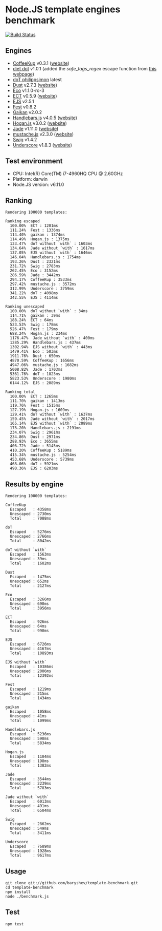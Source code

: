 # Node.JS template engines benchmark
[![Build Status](https://api.travis-ci.org/philippsimon/template-benchmark.png)](https://travis-ci.org/philippsimon/template-benchmark)

## Engines

- [CoffeeKup](https://github.com/mauricemach/coffeekup) v0.3.1 ([website](http://coffeekup.org/))
- [diet dot](https://github.com/jamescostian/diet-dot) v1.0.1 (added the _safe_tags_regex_ escape function from [this webpage](http://jsperf.com/encode-html-entities/29))
- [doT philippsimon](https://github.com/philippsimon/doT) latest
- [Dust](https://github.com/linkedin/dustjs) v2.7.3 ([website](http://linkedin.github.com/dustjs/))
- [Eco](https://github.com/sstephenson/eco) v1.1.0-rc-3
- [ECT](https://github.com/baryshev/ect) v0.5.9 ([website](http://ectjs.com/))
- [EJS](https://github.com/visionmedia/ejs) v2.5.1
- [Fest](https://github.com/mailru/fest) v0.8.2
- [Gaikan](https://github.com/Deathspike/gaikan) v2.0.2
- [Handlebars.js](https://github.com/wycats/handlebars.js/) v4.0.5 ([website](http://handlebarsjs.com/))
- [Hogan.js](https://github.com/twitter/hogan.js) v3.0.2 ([website](http://twitter.github.com/hogan.js/))
- [Jade](https://github.com/visionmedia/jade) v1.11.0 ([website](http://jade-lang.com/))
- [mustache.js](https://github.com/janl/mustache.js) v2.3.0 ([website](http://mustache.github.io/))
- [Swig](https://github.com/paularmstrong/swig) v1.4.2
- [Underscore](https://github.com/documentcloud/underscore) v1.8.3 ([website](http://underscorejs.org/))

## Test environment

- CPU: Intel(R) Core(TM) i7-4960HQ CPU @ 2.60GHz
- Platform: darwin
- Node.JS version: v6.11.0

## Ranking

```
Rendering 100000 templates:

Ranking escaped
  100.00%  ECT : 1201ms
  111.24%  Fest : 1336ms
  114.40%  gaikan : 1374ms
  114.49%  Hogan.js : 1375ms
  133.47%  doT without `with` : 1603ms
  134.64%  Jade without `with` : 1617ms
  137.05%  EJS without `with` : 1646ms
  146.04%  Handlebars.js : 1754ms
  193.26%  Dust : 2321ms
  231.72%  Swig : 2783ms
  262.45%  Eco : 3152ms
  286.59%  Jade : 3442ms
  294.17%  CoffeeKup : 3533ms
  297.42%  mustache.js : 3572ms
  312.99%  Underscore : 3759ms
  341.22%  doT : 4098ms
  342.55%  EJS : 4114ms

Ranking unescaped
  100.00%  doT without `with` : 34ms
  114.71%  gaikan : 39ms
  188.24%  ECT : 64ms
  523.53%  Swig : 178ms
  526.47%  Fest : 179ms
  688.24%  Hogan.js : 234ms
  1176.47%  Jade without `with` : 400ms
  1285.29%  Handlebars.js : 437ms
  1302.94%  EJS without `with` : 443ms
  1479.41%  Eco : 503ms
  1911.76%  Dust : 650ms
  4870.59%  CoffeeKup : 1656ms
  4947.06%  mustache.js : 1682ms
  5008.82%  Jade : 1703ms
  5361.76%  doT : 1823ms
  5823.53%  Underscore : 1980ms
  6144.12%  EJS : 2089ms

Ranking total
  100.00%  ECT : 1265ms
  111.70%  gaikan : 1413ms
  119.76%  Fest : 1515ms
  127.19%  Hogan.js : 1609ms
  129.41%  doT without `with` : 1637ms
  159.45%  Jade without `with` : 2017ms
  165.14%  EJS without `with` : 2089ms
  173.20%  Handlebars.js : 2191ms
  234.07%  Swig : 2961ms
  234.86%  Dust : 2971ms
  288.93%  Eco : 3655ms
  406.72%  Jade : 5145ms
  410.20%  CoffeeKup : 5189ms
  415.34%  mustache.js : 5254ms
  453.68%  Underscore : 5739ms
  468.06%  doT : 5921ms
  490.36%  EJS : 6203ms
```

## Results by engine

```
Rendering 100000 templates:

CoffeeKup
  Escaped   : 4358ms
  Unescaped : 2730ms
  Total     : 7088ms

doT
  Escaped   : 5276ms
  Unescaped : 2766ms
  Total     : 8042ms

doT without `with`
  Escaped   : 1563ms
  Unescaped : 39ms
  Total     : 1602ms

Dust
  Escaped   : 1475ms
  Unescaped : 652ms
  Total     : 2127ms

Eco
  Escaped   : 3266ms
  Unescaped : 690ms
  Total     : 3956ms

ECT
  Escaped   : 926ms
  Unescaped : 64ms
  Total     : 990ms

EJS
  Escaped   : 6726ms
  Unescaped : 4167ms
  Total     : 10893ms

EJS without `with`
  Escaped   : 10386ms
  Unescaped : 2006ms
  Total     : 12392ms

Fest
  Escaped   : 1219ms
  Unescaped : 215ms
  Total     : 1434ms

gaikan
  Escaped   : 1058ms
  Unescaped : 41ms
  Total     : 1099ms

Handlebars.js
  Escaped   : 5236ms
  Unescaped : 598ms
  Total     : 5834ms

Hogan.js
  Escaped   : 1184ms
  Unescaped : 198ms
  Total     : 1382ms

Jade
  Escaped   : 3544ms
  Unescaped : 2239ms
  Total     : 5783ms

Jade without `with`
  Escaped   : 6013ms
  Unescaped : 491ms
  Total     : 6504ms

Swig
  Escaped   : 2862ms
  Unescaped : 549ms
  Total     : 3411ms

Underscore
  Escaped   : 7689ms
  Unescaped : 1928ms
  Total     : 9617ms
```

## Usage
```
git clone git://github.com/baryshev/template-benchmark.git
cd template-benchmark
npm install
node ./benchmark.js
```

## Test
```
npm test
```